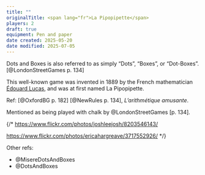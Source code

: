 ```yaml
---
title: ""
originalTitle: <span lang="fr">La Pipopipette</span>
players: 2
draft: true
equipment: Pen and paper
date created: 2025-05-20
date modified: 2025-07-05
---
```


<span class="aka">Dots and Boxes</span> is also referred to as simply “<span class="aka">Dots</span>”, “<span class="aka">Boxes</span>”, or “<span class="aka">Dot-Boxes</span>”.[@LondonStreetGames p. 134]

This well-known game was invented in 1889 by the French mathematician <a lang="fr" class="noun" href="https://en.wikipedia.org/wiki/%C3%89douard_Lucas">Édouard Lucas</a>, and was at first named <span lang="fr" class="aka">La Pipopipette</span>.

Ref: [@OxfordBG p. 182] [@NewRules p. 134], *L’arithmétique amusante*.


Mentioned as being played with chalk by @LondonStreetGames [p. 134].


{/*
https://www.flickr.com/photos/joshleejosh/8203546143/

https://www.flickr.com/photos/ericahargreave/3717552926/
*/}

Other refs:
- @MisereDotsAndBoxes
- @DotsAndBoxes